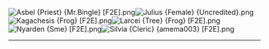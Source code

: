 ![Asbel {Priest} {Mr.Bingle} [F2E].png](https://raw.githubusercontent.com/Klokinator/FE-Repo/main/Portrait%20Repository/FE04,%2005%20Mugs%20(Genealogy%20of%20the%20Holy%20War,%20Thracia%20776)/Alternate%20Designs%20and%20Genders/Asbel%20(Priest)%20%7BMr.Bingle%7D%20%5BF2E%5D.png "Asbel {Priest} {Mr.Bingle} [F2E].png")![Julius {Female} {Uncredited}.png](https://raw.githubusercontent.com/Klokinator/FE-Repo/main/Portrait%20Repository/FE04,%2005%20Mugs%20(Genealogy%20of%20the%20Holy%20War,%20Thracia%20776)/Alternate%20Designs%20and%20Genders/Julius%20(Female)%20%7BUncredited%7D.png "Julius {Female} {Uncredited}.png")![Kagachesis {Frog} [F2E].png](https://raw.githubusercontent.com/Klokinator/FE-Repo/main/Portrait%20Repository/FE04,%2005%20Mugs%20(Genealogy%20of%20the%20Holy%20War,%20Thracia%20776)/Alternate%20Designs%20and%20Genders/Kagachesis%20%7BFrog%7D%20%5BF2E%5D.png "Kagachesis {Frog} [F2E].png")![Larcei {Tree} {Frog} [F2E].png](https://raw.githubusercontent.com/Klokinator/FE-Repo/main/Portrait%20Repository/FE04,%2005%20Mugs%20(Genealogy%20of%20the%20Holy%20War,%20Thracia%20776)/Alternate%20Designs%20and%20Genders/Larcei%20(Tree)%20%7BFrog%7D%20%5BF2E%5D.png "Larcei {Tree} {Frog} [F2E].png")![Nyarden {Sme} [F2E].png](https://raw.githubusercontent.com/Klokinator/FE-Repo/main/Portrait%20Repository/FE04,%2005%20Mugs%20(Genealogy%20of%20the%20Holy%20War,%20Thracia%20776)/Alternate%20Designs%20and%20Genders/Nyarden%20%7BSme%7D%20%5BF2E%5D.png "Nyarden {Sme} [F2E].png")![Silvia {Cleric} {amema003} [F2E].png](https://raw.githubusercontent.com/Klokinator/FE-Repo/main/Portrait%20Repository/FE04,%2005%20Mugs%20(Genealogy%20of%20the%20Holy%20War,%20Thracia%20776)/Alternate%20Designs%20and%20Genders/Silvia%20(Cleric)%20%7Bamema003%7D%20%5BF2E%5D.png "Silvia {Cleric} {amema003} [F2E].png")



----

